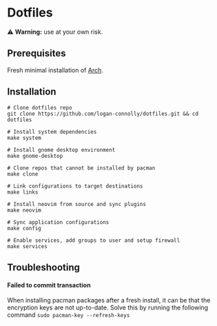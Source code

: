# Dotfiles

⚠️ **Warning:** use at your own risk.

## Prerequisites

Fresh minimal installation of [Arch](https://archlinux.org/).

## Installation

```shell
# Clone dotfiles repo
git clone https://github.com/logan-connolly/dotfiles.git && cd dotfiles

# Install system dependencies
make system

# Install gnome desktop environment
make gnome-desktop

# Clone repos that cannot be installed by pacman
make clone

# Link configurations to target destinations
make links

# Install neovim from source and sync plugins
make neovim

# Sync application configurations
make config

# Enable services, add groups to user and setup firewall
make services
```

## Troubleshooting

#### Failed to commit transaction

When installing pacman packages after a fresh install, it can be that the encryption keys are not up-to-date. Solve this by running the following command `sudo pacman-key --refresh-keys`
